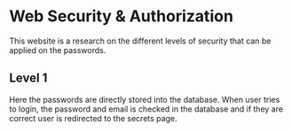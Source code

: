 # Web Security & Authorization
This website is a research on the different levels of security that can be applied on the passwords.

## Level 1
Here the passwords are directly stored into the database. When user tries to login, the password and email is checked in the database and if they are correct user is redirected to the secrets page.
